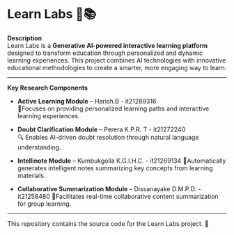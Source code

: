 # Learn Labs 🚀📚  

**Description**  
Learn Labs is a **Generative AI-powered interactive learning platform** designed to transform education through personalized and dynamic learning experiences. This project combines  AI technologies with innovative educational methodologies to create a smarter, more engaging way to learn.  

---  

**Key Research Components**  
- **Active Learning Module** – Harish.B - it21289316   
  🤹Focuses on providing personalized learning paths and interactive learning experiences.
  
- **Doubt Clarification Module** – Perera K.P.R. T - it21272240   
  🔍 Enables AI-driven doubt resolution through natural language understanding.

- **Intellinote Module** – Kumbukgolla K.G.I.H.C. - it21269134 
  📑Automatically generates intelligent notes summarizing key concepts from learning materials.

- **Collaborative Summarization Module** – Dissanayake D.M.P.D. - it21258480 
  👥Facilitates real-time collaborative content summarization for group learning.  

---  
This repository contains the source code for the Learn Labs project. 🚀  
